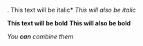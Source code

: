 . This text will be italic*
_This will also be italic_

**This text will be bold**
__This will also be bold__

_You **can** combine them_
